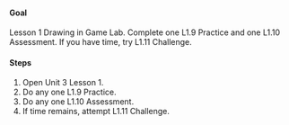 #### Goal
Lesson 1 Drawing in Game Lab. Complete one L1.9 Practice and one L1.10 Assessment. If you have time, try L1.11 Challenge.

#### Steps
1. Open Unit 3 Lesson 1.
2. Do any one L1.9 Practice.
3. Do any one L1.10 Assessment.
4. If time remains, attempt L1.11 Challenge.
